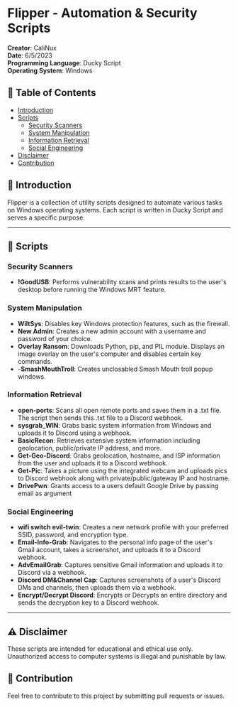 # Flipper - Automation & Security Scripts
**Creator**: CaliNux  
**Date**: 6/5/2023  
**Programming Language**: Ducky Script  
**Operating System**: Windows  

## 📌 Table of Contents
- [Introduction](#introduction)
- [Scripts](#scripts)
    - [Security Scanners](#security-scanners)
    - [System Manipulation](#system-manipulation)
    - [Information Retrieval](#information-retrieval)
    - [Social Engineering](#social-engineering)
- [Disclaimer](#disclaimer)
- [Contribution](#contribution)

## 📜 Introduction

Flipper is a collection of utility scripts designed to automate various tasks on Windows operating systems. Each script is written in Ducky Script and serves a specific purpose.

---

## 📜 Scripts

### Security Scanners
- **!GoodUSB**: Performs vulnerability scans and prints results to the user's desktop before running the Windows MRT feature.

### System Manipulation
- **WiltSys**: Disables key Windows protection features, such as the firewall.
- **New Admin**: Creates a new admin account with a username and password of your choice.
- **Overlay Ransom**: Downloads Python, pip, and PIL module. Displays an image overlay on the user's computer and disables certain key commands.
- -**SmashMouthTroll**: Creates unclosabled Smash Mouth troll popup windows.

### Information Retrieval
- **open-ports**: Scans all open remote ports and saves them in a .txt file. The script then sends this .txt file to a Discord webhook.
- **sysgrab_WIN**: Grabs basic system information from Windows and uploads it to Discord using a webhook.
- **BasicRecon**: Retrieves extensive system information including geolocation, public/private IP address, and more.
- **Get-Geo-Discord**: Grabs geolocation, hostname, and ISP information from the user and uploads it to a Discord webhook.
- **Get-Pic**: Takes a picture using the integrated webcam and uploads pics to Discord webhook along with private/public/gateway IP and hostname.
- **DrivePwn**: Grants access to a users default Google Drive by passing email as argument

### Social Engineering
- **wifi switch evil-twin**: Creates a new network profile with your preferred SSID, password, and encryption type.
- **Email-Info-Grab**: Navigates to the personal info page of the user's Gmail account, takes a screenshot, and uploads it to a Discord webhook.
- **AdvEmailGrab**: Captures sensitive Gmail information and uploads it to Discord via a webhook.
- **Discord DM&Channel Cap**: Captures screenshots of a user's Discord DMs and channels, then uploads them via a webhook.
- **Encrypt/Decrypt Discord**: Encrypts or Decrypts an entire directory and sends the decryption key to a Discord webhook.

---

## ⚠️ Disclaimer

These scripts are intended for educational and ethical use only. Unauthorized access to computer systems is illegal and punishable by law.

## 🤝 Contribution

Feel free to contribute to this project by submitting pull requests or issues.

